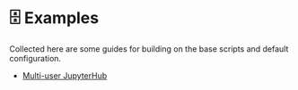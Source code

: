 # 🗄️ Examples

Collected here are some guides for building on the base scripts and default
configuration.

- [Multi-user JupyterHub](./jupyter_hub.md)
